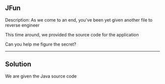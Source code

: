 ## JFun

Description: As we come to an end, you've been yet given another file to reverse engineer

This time around, we provided the source code for the application

Can you help me figure the secret?

---
Solution
---

We are given the Java source code
